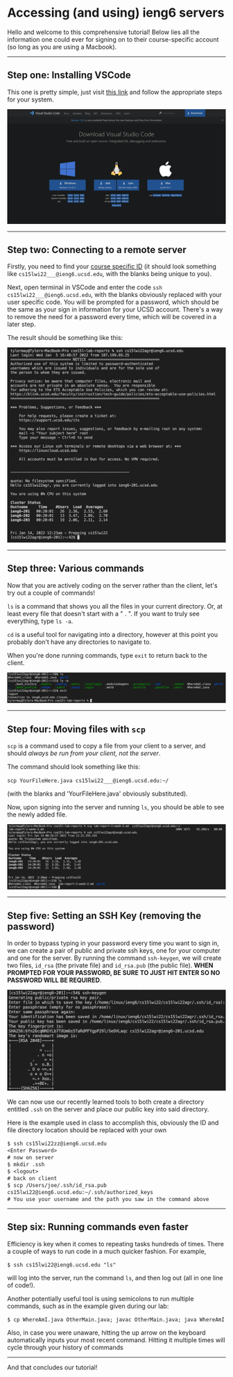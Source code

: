 # Accessing (and using) ieng6 servers

Hello and welcome to this comprehensive tutorial! Below lies all the information one could ever for signing on to their course-specific account (so long as you are using a Macbook).

---

## Step one: Installing VSCode

This one is pretty simple, just visit [this link](https://code.visualstudio.com/download) and follow the appropriate steps for your system.

![Image](vscode.png)

---

## Step two: Connecting to a remote server

Firstly, you need to find your [course specific ID](https://sdacs.ucsd.edu/~icc/index.php) (it should look something like `cs15lwi22___@ieng6.ucsd.edu`, with the blanks being unique to you).

Next, open terminal in VSCode and enter the code `ssh cs15lwi22___@ieng6.ucsd.edu`, with the blanks obviously replaced with your user specific code. You will be prompted for a password, which should be the same as your sign in information for your UCSD account. There's a way to remove the need for a password every time, which will be covered in a later step. 

The result should be something like this:

![Image](ssh.png)

---

## Step three: Various commands

Now that you are actively coding on the server rather than the client, let's try out a couple of commands!

`ls` is a command that shows you all the files in your current directory. Or, at least every file that doesn't start with a " . ". If you want to truly see everything, type `ls -a`.

`cd` is a useful tool for navigating into a directory, however at this point you probably don't have any directories to navigate to.

When you're done running commands, type `exit` to return back to the client.

![Image](testcode.png)

---

## Step four: Moving files with `scp`

`scp` is a command used to copy a file from your client to a server, and should *always be run from your client, not the server*.

The command should look something like this:

`scp YourFileHere.java cs15lwi22___@ieng6.ucsd.edu:~/`

(with the blanks and 'YourFileHere.java' obviously substituted).

Now, upon signing into the server and running `ls`, you should be able to see the newly added file.

![Image](copyfile.png)

---

## Step five: Setting an SSH Key (removing the password)

In order to bypass typing in your password every time you want to sign in, we can create a pair of public and private ssh keys, one for your computer and one for the server. By running the command `ssh-keygen`, we will create two files, `id_rsa` (the private file) and `id_rsa.pub` (the public file). **WHEN PROMPTED FOR YOUR PASSWORD, BE SURE TO JUST HIT ENTER SO NO PASSWORD WILL BE REQUIRED**. 

![Image](keygen.png)

We can now use our recently learned tools to both create a directory entitled `.ssh` on the server and place our public key into said directory. 

Here is the example used in class to accomplish this, obviously the ID and file directory location should be replaced with your own

```
$ ssh cs15lwi22zz@ieng6.ucsd.edu
<Enter Password>
# now on server
$ mkdir .ssh
$ <logout>
# back on client
$ scp /Users/joe/.ssh/id_rsa.pub cs15lwi22@ieng6.ucsd.edu:~/.ssh/authorized_keys
# You use your username and the path you saw in the command above
```

---

## Step six: Running commands even faster

Efficiency is key when it comes to repeating tasks hundreds of times. There a couple of ways to run code in a much quicker fashion. For example,
```
$ ssh cs15lwi22@ieng6.ucsd.edu "ls"
```
will log into the server, run the command `ls`, and then log out (all in one line of code!).

Another potentially useful tool is using semicolons to run multiple commands, such as in the example given during our lab:
```
$ cp WhereAmI.java OtherMain.java; javac OtherMain.java; java WhereAmI
```
Also, in case you were unaware, hitting the up arrow on the keyboard automatically inputs your most recent command. Hitting it multiple times will cycle through your history of commands

---
And that concludes our tutorial!